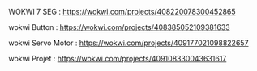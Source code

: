  WOKWI 7 SEG :   https://wokwi.com/projects/408220078300452865

wokwi Button : https://wokwi.com/projects/408385052109381633

wokwi Servo Motor :  https://wokwi.com/projects/409177021098822657

wokwi Projet : https://wokwi.com/projects/409108330043631617
